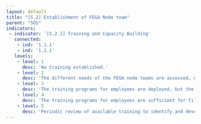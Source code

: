 ```yaml
---
layout: default
title: "[5.2] Establishment of FEGA Node team"
parent: "5OS"
indicators:
 - indicator: '[5.2.1] Training and Capacity Building'
   connected:
    - ind: '1.1.1'
    - ind: '1.2.1'
   levels:
    - level: 1
      desc: 'No training established.'
    - level: 2
      desc: 'The different needs of the FEGA node teams are assessed, gaps are identified and training options are under development.'
    - level: 3  
      desc: 'The training programs for employees are deployed, but the essential personnel gaps are still remaining.'
    - level: 4
      desc: 'The training programs for employees are sufficient for filling gaps.'
    - level: 5
      desc: 'Periodic review of available training to identify and develop new programs are adapted to emerging needs of the FEGA nodes.'
---
```

